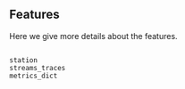 ## Features

Here we give more details about the features.


```{toctree}

station
streams_traces
metrics_dict
```

